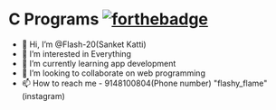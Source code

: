 # C Programs [![forthebadge](https://forthebadge.com/images/badges/made-with-c.svg)](https://forthebadge.com)

- 👋 Hi, I’m @Flash-20(Sanket Katti)
- 👀 I’m interested in Everything
- 🌱 I’m currently learning app development
- 💞️ I’m looking to collaborate on web programming
- 📫 How to reach me - 9148100804(Phone number) "flashy_flame"(instagram)
